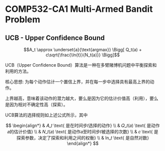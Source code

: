 # COMP532-CA1 Multi-Armed Bandit Problem
## UCB - Upper Confidence Bound
$$A_t \approx \underset{a}{\text{argmax}}
\Bigg[ Q_t(a) + c\sqrt{\frac{\ln{t}}{N_t(a)}} \Bigg]$$

UCB（Upper Confidence Bound）算法是一种在多臂赌博机问题中平衡探索和利用的方法。

核心思想: 为每个动作估计一个置信上界，并在每一步中选择具有最高上界的动作。

上界越高，意味着该动作的潜力越大，要么是因为它的估计价值高（利用），要么是因为相对不确定性高（探索）。

UCB算法的选择规则如上述公式所示，其中

$$
\begin{align*}
& 𝐴_𝑡 \text{ 是在时间步𝑡选择的动作} \\
& 𝑄_𝑡(𝑎) \text{ 是动作𝑎的估计价值} \\
& 𝑁_𝑡(𝑎) \text{ 是动作𝑎至时间步𝑡被选择的次数} \\
& 𝑐 \text{ 是探索参数，决定了探索和利用之间的权衡} \\
& ln_𝑡 \text{ 是自然对数}
\end{align*}
$$